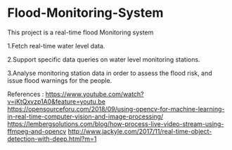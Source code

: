 # Flood-Monitoring-System
This project is a real-time flood Monitoring system

1.Fetch real-time water level data.

2.Support specific data queries on water level monitoring stations.

3.Analyse monitoring station data in order to assess the flood risk, and issue flood warnings for the people.

References : 
https://www.youtube.com/watch?v=jKtQxvzp1A0&feature=youtu.be
https://opensourceforu.com/2018/09/using-opencv-for-machine-learning-in-real-time-computer-vision-and-image-processing/
https://lembergsolutions.com/blog/how-process-live-video-stream-using-ffmpeg-and-opencv
http://www.jackyle.com/2017/11/real-time-object-detection-with-deep.html?m=1
